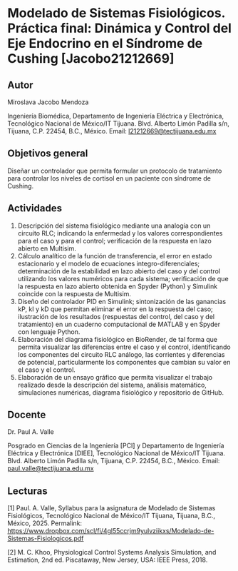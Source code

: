 
# Modelado de Sistemas Fisiológicos. Práctica final: Dinámica y Control del Eje Endocrino en el Síndrome de Cushing [Jacobo21212669]

## Autor
Miroslava Jacobo Mendoza

Ingeniería Biomédica, Departamento de Ingeniería Eléctrica y Electrónica, Tecnológico Nacional de México/IT Tijuana. Blvd. Alberto Limón Padilla s/n, Tijuana, C.P. 22454, B.C., México. Email: l21212669@tectijuana.edu.mx

## Objetivos general
Diseñar un controlador que permita formular un protocolo de tratamiento para controlar los niveles de cortisol en un paciente con síndrome de Cushing.

## Actividades
1. Descripción del sistema fisiológico mediante una analogía con un circuito RLC; indicando la enfermedad y los valores correspondientes para el caso y para el control; verificación de la respuesta en lazo abierto en Multisim.
2. Cálculo analítico de la función de transferencia, el error en estado estacionario y el modelo de ecuaciones integro-diferenciales; determinación de la estabilidad en lazo abierto del caso y del control utilizando los valores numéricos para cada sistema; verificación de que la respuesta en lazo abierto obtenida en Spyder (Python) y Simulink coincide con la respuesta de Multisim.
3. Diseño del controlador PID en Simulink; sintonización de las ganancias kP, kI y kD que permitan eliminar el error en la respuesta del caso; ilustración de los resultados (respuestas del control, del caso y del tratamiento) en un cuaderno computacional de MATLAB y en Spyder con lenguaje Python.
4. Elaboración del diagrama fisiológico en BioRender, de tal forma que permita visualizar las diferencias entre el caso y el control, identificando los componentes del circuito RLC análogo, las corrientes y diferencias de potencial, particularmente los componentes que cambian su valor en el caso y el control.
5. Elaboración de un ensayo gráfico que permita visualizar el trabajo realizado desde la descripción del sistema, análisis matemático, simulaciones numéricas, diagrama fisiológico y repositorio de GitHub.

## Docente
Dr. Paul A. Valle

Posgrado en Ciencias de la Ingeniería [PCI] y Departamento de Ingeniería Eléctrica y Electrónica [DIEE], Tecnológico Nacional de México/IT Tijuana. Blvd. Alberto Limón Padilla s/n, Tijuana, C.P. 22454, B.C., México. Email: paul.valle@tectijuana.edu.mx

## Lecturas
[1] Paul. A. Valle, Syllabus para la asignatura de Modelado de Sistemas Fisiológicos, Tecnológico Nacional de México/IT Tijuana, Tijuana, B.C., México, 2025. Permalink: https://www.dropbox.com/scl/fi/4gl55ccrjm9yulvziikxs/Modelado-de-Sistemas-Fisiologicos.pdf

[2] M. C. Khoo, Physiological Control Systems Analysis Simulation, and Estimation, 2nd ed. Piscataway, New Jersey, USA: IEEE Press, 2018.
